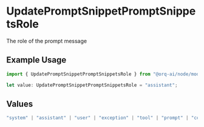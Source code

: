 # UpdatePromptSnippetPromptSnippetsRole

The role of the prompt message

## Example Usage

```typescript
import { UpdatePromptSnippetPromptSnippetsRole } from "@orq-ai/node/models/operations";

let value: UpdatePromptSnippetPromptSnippetsRole = "assistant";
```

## Values

```typescript
"system" | "assistant" | "user" | "exception" | "tool" | "prompt" | "correction" | "expected_output"
```
